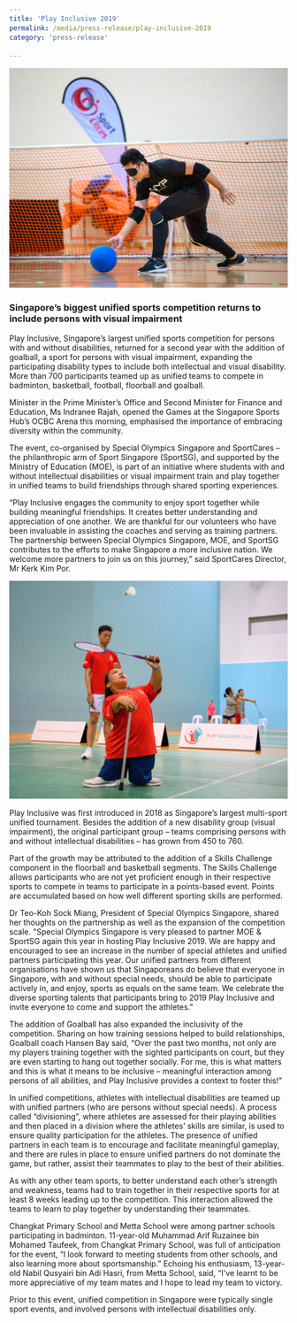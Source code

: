 ```yaml
---
title: 'Play Inclusive 2019'
permalink: /media/press-release/play-inclusive-2019
category: 'press-release'

---
```



![Play Inclusive 2019](/images/Play_Inclusive_2019.jpg)

### Singapore’s biggest unified sports competition returns to include persons with visual impairment

Play Inclusive, Singapore’s largest unified sports competition for persons with and without disabilities, returned for a second year with the addition of goalball, a sport for persons with visual impairment, expanding the participating disability types to include both intellectual and visual disability. More than 700 participants teamed up as unified teams to compete in badminton, basketball, football, floorball and goalball.

Minister in the Prime Minister’s Office and Second Minister for Finance and Education, Ms Indranee Rajah, opened the Games at the Singapore Sports Hub’s OCBC Arena this morning, emphasised the importance of embracing diversity within the community. 

The event, co-organised by Special Olympics Singapore and SportCares – the philanthropic arm of Sport Singapore (SportSG), and supported by the Ministry of Education (MOE), is part of an initiative where students with and without intellectual disabilities or visual impairment train and play together in unified teams to build friendships through shared sporting experiences. 

“Play Inclusive engages the community to enjoy sport together while building meaningful friendships. It creates better understanding and appreciation of one another. We are thankful for our volunteers who have been invaluable in assisting the coaches and serving as training partners. The partnership between Special Olympics Singapore, MOE, and SportSG contributes to the efforts to make Singapore a more inclusive nation. We welcome more partners to join us on this journey,” said SportCares Director, Mr Kerk Kim Por.

![Play Inclusive Badminton](/images/Play_Inclusive_2019_2.jpg)

Play Inclusive was first introduced in 2018 as Singapore’s largest multi-sport unified tournament. Besides the addition of a new disability group (visual impairment), the original participant group – teams comprising persons with and without intellectual disabilities – has grown from 450 to 760. 

Part of the growth may be attributed to the addition of a Skills Challenge component in the floorball and basketball segments. The Skills Challenge allows participants who are not yet proficient enough in their respective sports to compete in teams to participate in a points-based event.  Points are accumulated based on how well different sporting skills are performed.

Dr Teo-Koh Sock Miang, President of Special Olympics Singapore, shared her thoughts on the partnership as well as the expansion of the competition scale. 
"Special Olympics Singapore is very pleased to partner MOE & SportSG again this year in hosting Play Inclusive 2019. We are happy and encouraged to see an increase in the number of special athletes and unified partners participating this year. Our unified partners from different organisations have shown us that Singaporeans do believe that everyone in Singapore, with and without special needs, should be able to participate actively in, and enjoy, sports as equals on the same team.  We celebrate the diverse sporting talents that participants bring to 2019 Play Inclusive and invite everyone to come and support the athletes."

The addition of Goalball has also expanded the inclusivity of the competition. Sharing on how training sessions helped to build relationships, Goalball coach Hansen Bay said, “Over the past two months, not only are my players training together with the sighted participants on court, but they are even starting to hang out together socially. For me, this is what matters and this is what it means to be inclusive – meaningful interaction among persons of all abilities, and Play Inclusive provides a context to foster this!”

In unified competitions, athletes with intellectual disabilities are teamed up with unified partners (who are persons without special needs). A process called “divisioning”, where athletes are assessed for their playing abilities and then placed in a division where the athletes’ skills are similar, is used to ensure quality participation for the athletes. The presence of unified partners in each team is to encourage and facilitate meaningful gameplay, and there are rules in place to ensure unified partners do not dominate the game, but rather, assist their teammates to play to the best of their abilities. 

As with any other team sports, to better understand each other’s strength and weakness, teams had to train together in their respective sports for at least 8 weeks leading up to the competition. This interaction allowed the teams to learn to play together by understanding their teammates.

Changkat Primary School and Metta School were among partner schools participating in badminton. 11-year-old Muhammad Arif Ruzainee bin Mohamed Taufeek, from Changkat Primary School, was full of anticipation for the event, “I look forward to meeting students from other schools, and also learning more about sportsmanship.” Echoing his enthusiasm, 13-year-old Nabil Qusyairi bin Adi Hasri, from Metta School, said, “I've learnt to be more appreciative of my team mates and I hope to lead my team to victory.

Prior to this event, unified competition in Singapore were typically single sport events, and involved persons with intellectual disabilities only.



